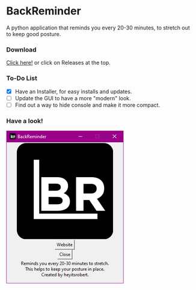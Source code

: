 # BackReminder

A python application that reminds you every 20-30 minutes, to stretch out to keep good posture.

### Download
[Click here!](https://github.com/heyitsrobert/BackReminder/releases) or click on Releases at the top.

### To-Do List
- [x] Have an Installer, for easy installs and updates.
- [ ] Update the GUI to have a more "modern" look.
- [ ] Find out a way to hide console and make it more compact.

### Have a look!

![Example of BackReminder](https://raw.githubusercontent.com/heyitsrobert/BackReminder/master/.examples/example1.png)